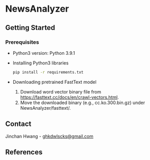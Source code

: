<!-- Writer: Jinchan Hwang <ghkdwlscks@gmail.com> -->

# NewsAnalyzer

## Getting Started

### Prerequisites

* Python3 version: Python 3.9.1
* Installing Python3 libraries

  ```sh
  pip install -r requirements.txt
  ```

* Downloading pretrained FastText model
  1. Download word vector binary file from <https://fasttext.cc/docs/en/crawl-vectors.html>.
  2. Move the downloaded binary (e.g., cc.ko.300.bin.gz) under NewsAnalyzer/fasttext/.

## Contact

Jinchan Hwang - ghkdwlscks@gmail.com

## References
